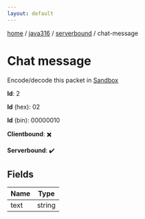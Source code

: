 ```yaml
---
layout: default
---
```


[home](/)  /  [java316](/protocol/java316)  /  [serverbound](/protocol/java316/serverbound)  /  chat-message

# Chat message

Encode/decode this packet in [Sandbox](../../../sandbox/java316#Serverbound.ChatMessage)

**Id**: 2

**Id** (hex): 02

**Id** (bin): 00000010

**Clientbound**: ✖️

**Serverbound**: ✔️

## Fields

Name | Type
---|---
text | string
